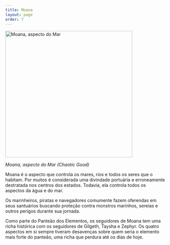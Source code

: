 ```yaml
---
title: Moana
layout: page
order: 7
---
```


<img src="../../assets/divindades/moana.png" alt="Moana, aspecto do Mar" width="400"/>

*Moana, aspecto do Mar (Chaotic Good)*

Moana é o aspecto que controla os mares, rios e todos os seres que o habitam. Por muitos é considerada uma divindade portuária e erroneamente destratada nos centros dos estados. Todavia, ela controla todos os aspectos da água e do mar. 

Os marinheiros, piratas e navegadores comumente fazem oferendas em seus santuários buscando proteção contra monstros marinhos, sereias e outros perigos durante sua jornada. 

Como parte do Panteão dos Elementos, os seguidores de Moana tem uma richa histórica com os seguidores de Gilgeth, Taysha e Zephyr. Os quatro aspectos em si sempre tiveram desavenças sobre quem seria o elemento mais forte do panteão, uma richa que perdura até os dias de hoje. 